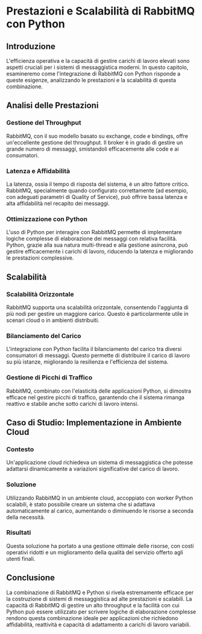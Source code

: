 # Prestazioni e Scalabilità di RabbitMQ con Python

## Introduzione

L'efficienza operativa e la capacità di gestire carichi di lavoro elevati sono aspetti cruciali per i sistemi di messaggistica moderni. In questo capitolo, esamineremo come l'integrazione di RabbitMQ con Python risponde a queste esigenze, analizzando le prestazioni e la scalabilità di questa combinazione.

## Analisi delle Prestazioni

### Gestione del Throughput

RabbitMQ, con il suo modello basato su exchange, code e bindings, offre un'eccellente gestione del throughput. Il broker è in grado di gestire un grande numero di messaggi, smistandoli efficacemente alle code e ai consumatori.

### Latenza e Affidabilità

La latenza, ossia il tempo di risposta del sistema, è un altro fattore critico. RabbitMQ, specialmente quando configurato correttamente (ad esempio, con adeguati parametri di Quality of Service), può offrire bassa latenza e alta affidabilità nel recapito dei messaggi.

### Ottimizzazione con Python

L'uso di Python per interagire con RabbitMQ permette di implementare logiche complesse di elaborazione dei messaggi con relativa facilità. Python, grazie alla sua natura multi-thread e alla gestione asincrona, può gestire efficacemente i carichi di lavoro, riducendo la latenza e migliorando le prestazioni complessive.

## Scalabilità

### Scalabilità Orizzontale

RabbitMQ supporta una scalabilità orizzontale, consentendo l'aggiunta di più nodi per gestire un maggiore carico. Questo è particolarmente utile in scenari cloud o in ambienti distribuiti.

### Bilanciamento del Carico

L'integrazione con Python facilita il bilanciamento del carico tra diversi consumatori di messaggi. Questo permette di distribuire il carico di lavoro su più istanze, migliorando la resilienza e l'efficienza del sistema.

### Gestione di Picchi di Traffico

RabbitMQ, combinato con l'elasticità delle applicazioni Python, si dimostra efficace nel gestire picchi di traffico, garantendo che il sistema rimanga reattivo e stabile anche sotto carichi di lavoro intensi.

## Caso di Studio: Implementazione in Ambiente Cloud

### Contesto

Un'applicazione cloud richiedeva un sistema di messaggistica che potesse adattarsi dinamicamente a variazioni significative del carico di lavoro.

### Soluzione

Utilizzando RabbitMQ in un ambiente cloud, accoppiato con worker Python scalabili, è stato possibile creare un sistema che si adattava automaticamente al carico, aumentando o diminuendo le risorse a seconda della necessità.

### Risultati

Questa soluzione ha portato a una gestione ottimale delle risorse, con costi operativi ridotti e un miglioramento della qualità del servizio offerto agli utenti finali.

## Conclusione

La combinazione di RabbitMQ e Python si rivela estremamente efficace per la costruzione di sistemi di messaggistica ad alte prestazioni e scalabili. La capacità di RabbitMQ di gestire un alto throughput e la facilità con cui Python può essere utilizzato per scrivere logiche di elaborazione complesse rendono questa combinazione ideale per applicazioni che richiedono affidabilità, reattività e capacità di adattamento a carichi di lavoro variabili.
